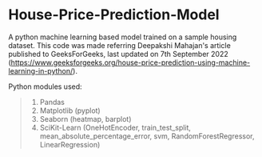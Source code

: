 # House-Price-Prediction-Model

A python machine learning based model trained on a sample housing dataset. This code was made referring Deepakshi Mahajan's article published to GeeksForGeeks, last updated on 7th September 2022 (https://www.geeksforgeeks.org/house-price-prediction-using-machine-learning-in-python/).

Python modules used:
>1. Pandas
>2. Matplotlib (pyplot)
>3. Seaborn (heatmap, barplot)
>4. SciKit-Learn (OneHotEncoder, train_test_split, mean_absolute_percentage_error, svm, RandomForestRegressor, LinearRegression)

